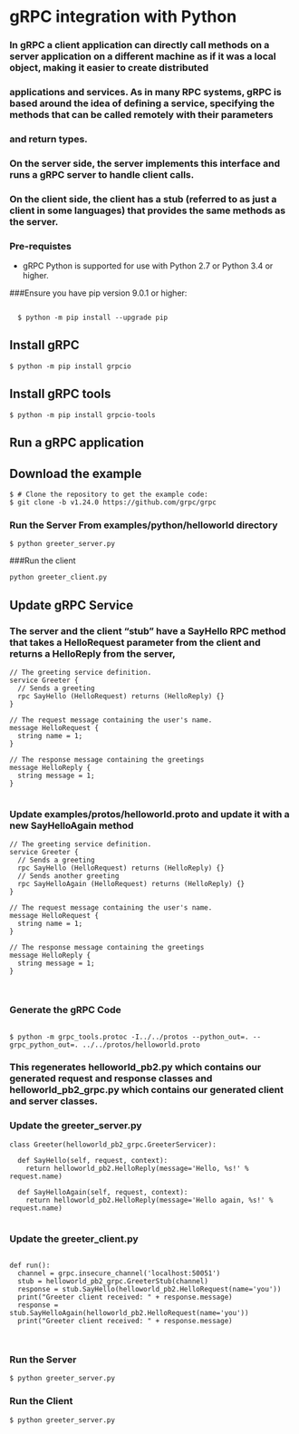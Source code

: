 # gRPC integration with Python

### In gRPC a client application can directly call methods on a server application on a different machine as if it was a local object, making it easier to create distributed 
### applications and services. As in many RPC systems, gRPC is based around the idea of defining a service, specifying the methods that can be called remotely with their parameters 
### and return types. 
### On the server side, the server implements this interface and runs a gRPC server to handle client calls. 
### On the client side, the client has a stub (referred to as just a client in some languages) that provides the same methods as the server.

### Pre-requistes

- gRPC Python is supported for use with Python 2.7 or Python 3.4 or higher. 

###Ensure you have pip version 9.0.1 or higher:

```

  $ python -m pip install --upgrade pip 

```

## Install gRPC

```
$ python -m pip install grpcio

```

## Install gRPC tools

```
$ python -m pip install grpcio-tools

```

## Run a gRPC application

## Download the example

```
$ # Clone the repository to get the example code:
$ git clone -b v1.24.0 https://github.com/grpc/grpc
```

### Run the Server From examples/python/helloworld directory

```
$ python greeter_server.py

```

###Run the client

```
python greeter_client.py

```

## Update gRPC Service

### The server and the client “stub” have a SayHello RPC method that takes a HelloRequest parameter from the client and returns a HelloReply from the server, 
```
// The greeting service definition.
service Greeter {
  // Sends a greeting
  rpc SayHello (HelloRequest) returns (HelloReply) {}
}

// The request message containing the user's name.
message HelloRequest {
  string name = 1;
}

// The response message containing the greetings
message HelloReply {
  string message = 1;
}


```
### Update examples/protos/helloworld.proto and update it with a new SayHelloAgain method
```
// The greeting service definition.
service Greeter {
  // Sends a greeting
  rpc SayHello (HelloRequest) returns (HelloReply) {}
  // Sends another greeting
  rpc SayHelloAgain (HelloRequest) returns (HelloReply) {}
}

// The request message containing the user's name.
message HelloRequest {
  string name = 1;
}

// The response message containing the greetings
message HelloReply {
  string message = 1;
}



```

### Generate the gRPC Code

```

$ python -m grpc_tools.protoc -I../../protos --python_out=. --grpc_python_out=. ../../protos/helloworld.proto

```

### This regenerates helloworld_pb2.py which contains our generated request and response classes and helloworld_pb2_grpc.py which contains our generated client and  server classes.


### Update the greeter_server.py

```
class Greeter(helloworld_pb2_grpc.GreeterServicer):

  def SayHello(self, request, context):
    return helloworld_pb2.HelloReply(message='Hello, %s!' % request.name)

  def SayHelloAgain(self, request, context):
    return helloworld_pb2.HelloReply(message='Hello again, %s!' % request.name)


```

### Update the greeter_client.py

```

def run():
  channel = grpc.insecure_channel('localhost:50051')
  stub = helloworld_pb2_grpc.GreeterStub(channel)
  response = stub.SayHello(helloworld_pb2.HelloRequest(name='you'))
  print("Greeter client received: " + response.message)
  response = stub.SayHelloAgain(helloworld_pb2.HelloRequest(name='you'))
  print("Greeter client received: " + response.message)



```

### Run the Server

```
$ python greeter_server.py

```


### Run the Client

```
$ python greeter_server.py



```
